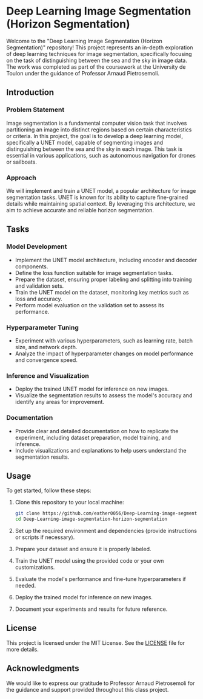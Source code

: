 # Deep Learning Image Segmentation (Horizon Segmentation)

Welcome to the "Deep Learning Image Segmentation (Horizon Segmentation)" repository! This project represents an in-depth exploration of deep learning techniques for image segmentation, specifically focusing on the task of distinguishing between the sea and the sky in image data. The work was completed as part of the coursework at the University de Toulon under the guidance of Professor Arnaud Pietrosemoli.

## Introduction

### Problem Statement
Image segmentation is a fundamental computer vision task that involves partitioning an image into distinct regions based on certain characteristics or criteria. In this project, the goal is to develop a deep learning model, specifically a UNET model, capable of segmenting images and distinguishing between the sea and the sky in each image. This task is essential in various applications, such as autonomous navigation for drones or sailboats.

### Approach
We will implement and train a UNET model, a popular architecture for image segmentation tasks. UNET is known for its ability to capture fine-grained details while maintaining spatial context. By leveraging this architecture, we aim to achieve accurate and reliable horizon segmentation.

## Tasks

### Model Development
- Implement the UNET model architecture, including encoder and decoder components.
- Define the loss function suitable for image segmentation tasks.
- Prepare the dataset, ensuring proper labeling and splitting into training and validation sets.
- Train the UNET model on the dataset, monitoring key metrics such as loss and accuracy.
- Perform model evaluation on the validation set to assess its performance.

### Hyperparameter Tuning
- Experiment with various hyperparameters, such as learning rate, batch size, and network depth.
- Analyze the impact of hyperparameter changes on model performance and convergence speed.

### Inference and Visualization
- Deploy the trained UNET model for inference on new images.
- Visualize the segmentation results to assess the model's accuracy and identify any areas for improvement.

### Documentation
- Provide clear and detailed documentation on how to replicate the experiment, including dataset preparation, model training, and inference.
- Include visualizations and explanations to help users understand the segmentation results.

## Usage

To get started, follow these steps:

1. Clone this repository to your local machine:

   ```bash
   git clone https://github.com/eather0056/Deep-Learning-image-segmentation-horizon-segmentation.git
   cd Deep-Learning-image-segmentation-horizon-segmentation
   ```

2. Set up the required environment and dependencies (provide instructions or scripts if necessary).

3. Prepare your dataset and ensure it is properly labeled.

4. Train the UNET model using the provided code or your own customizations.

5. Evaluate the model's performance and fine-tune hyperparameters if needed.

6. Deploy the trained model for inference on new images.

7. Document your experiments and results for future reference.

## License

This project is licensed under the MIT License. See the [LICENSE](LICENSE) file for more details.

## Acknowledgments

We would like to express our gratitude to Professor Arnaud Pietrosemoli for the guidance and support provided throughout this class project.
